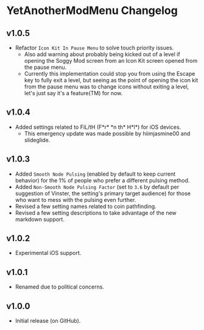 # YetAnotherModMenu Changelog
## v1.0.5
- Refactor `Icon Kit In Pause Menu` to solve touch priority issues.
  - Also add warning about probably being kicked out of a level if opening the Soggy Mod screen from an Icon Kit screen opened from the pause menu.
  - Currently this implementation could stop you from using the Escape key to fully exit a level, but seeing as the point of opening the icon kit from the pause menu was to change icons without exiting a level, let's just say it's a feature(TM) for now.
## v1.0.4
- Added settings related to FiL/tH (F\*r\* \*n th\* H\*l\*) for iOS devices.
  - This emergency update was made possible by hiimjasmine00 and slideglide.
## v1.0.3
- Added `Smooth Node Pulsing` (enabled by default to keep current behavior) for the 1% of people who prefer a different pulsing method.
- Added `Non-Smooth Node Pulsing Factor` (set to `3.6` by default per suggestion of Vinster, the setting's primary target audience) for those who want to mess with the pulsing even further.
- Revised a few setting names related to coin pathfinding.
- Revised a few setting descriptions to take advantage of the new markdown support.
## v1.0.2
- Experimental iOS support.
## v1.0.1
- Renamed due to political concerns.
## v1.0.0
- Initial release (on GitHub).